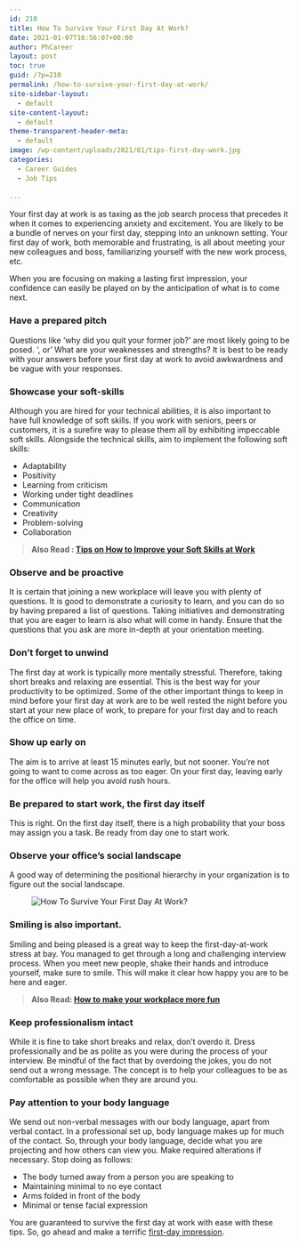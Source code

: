 ```yaml
---
id: 210
title: How To Survive Your First Day At Work?
date: 2021-01-07T16:56:07+00:00
author: PhCareer
layout: post
toc: true
guid: /?p=210
permalink: /how-to-survive-your-first-day-at-work/
site-sidebar-layout:
  - default
site-content-layout:
  - default
theme-transparent-header-meta:
  - default
image: /wp-content/uploads/2021/01/tips-first-day-work.jpg
categories:
  - Career Guides
  - Job Tips
 
---
```

Your first day at work is as taxing as the job search process that precedes it when it comes to experiencing anxiety and excitement. You are likely to be a bundle of nerves on your first day, stepping into an unknown setting. Your first day of work, both memorable and frustrating, is all about meeting your new colleagues and boss, familiarizing yourself with the new work process, etc.

When you are focusing on making a lasting first impression, your confidence can easily be played on by the anticipation of what is to come next.

### Have a prepared pitch

Questions like &#8216;why did you quit your former job?&#8217; are most likely going to be posed. &#8216;, or&#8217; What are your weaknesses and strengths? It is best to be ready with your answers before your first day at work to avoid awkwardness and be vague with your responses.

### Showcase your soft-skills

Although you are hired for your technical abilities, it is also important to have full knowledge of soft skills. If you work with seniors, peers or customers, it is a surefire way to please them all by exhibiting impeccable soft skills. Alongside the technical skills, aim to implement the following soft skills:

  * Adaptability
  * Positivity
  * Learning from criticism
  * Working under tight deadlines
  * Communication
  * Creativity
  * Problem-solving
  * Collaboration

<blockquote class="wp-block-quote">
  <p>
    <strong>Also Read : <a href="/tips-on-how-to-improve-your-soft-skills-at-work/">Tips on How to Improve your Soft Skills at Work</a></strong>
  </p>
</blockquote>

### Observe and be proactive

It is certain that joining a new workplace will leave you with plenty of questions. It is good to demonstrate a curiosity to learn, and you can do so by having prepared a list of questions. Taking initiatives and demonstrating that you are eager to learn is also what will come in handy. Ensure that the questions that you ask are more in-depth at your orientation meeting.

### Don&#8217;t forget to unwind

The first day at work is typically more mentally stressful. Therefore, taking short breaks and relaxing are essential. This is the best way for your productivity to be optimized. Some of the other important things to keep in mind before your first day at work are to be well rested the night before you start at your new place of work, to prepare for your first day and to reach the office on time.

### Show up early on

The aim is to arrive at least 15 minutes early, but not sooner. You&#8217;re not going to want to come across as too eager. On your first day, leaving early for the office will help you avoid rush hours.

### Be prepared to start work, the first day itself

This is right. On the first day itself, there is a high probability that your boss may assign you a task. Be ready from day one to start work.

### Observe your office&#8217;s social landscape

A good way of determining the positional hierarchy in your organization is to figure out the social landscape.


<figure class="wp-block-image size-large">

<img loading="lazy" width="640" height="358" src="/wp-content/uploads/2021/01/how-to-survive-your-first-day-of-work.jpg" alt="How To Survive Your First Day At Work?" class="wp-image-211" srcset="/wp-content/uploads/2021/01/how-to-survive-your-first-day-of-work.jpg 640w, /wp-content/uploads/2021/01/how-to-survive-your-first-day-of-work-300x168.jpg 300w" sizes="(max-width: 640px) 100vw, 640px" /> </figure> 

### Smiling is also important.

Smiling and being pleased is a great way to keep the first-day-at-work stress at bay. You managed to get through a long and challenging interview process. When you meet new people, shake their hands and introduce yourself, make sure to smile. This will make it clear how happy you are to be here and eager.

<blockquote class="wp-block-quote">
  <p>
    <strong>Also Read: <a href="/how-to-make-your-workplace-more-fun/">How to make your workplace more fun</a></strong>
  </p>
</blockquote>

### Keep professionalism intact

While it is fine to take short breaks and relax, don&#8217;t overdo it. Dress professionally and be as polite as you were during the process of your interview. Be mindful of the fact that by overdoing the jokes, you do not send out a wrong message. The concept is to help your colleagues to be as comfortable as possible when they are around you.

### Pay attention to your body language

We send out non-verbal messages with our body language, apart from verbal contact. In a professional set up, body language makes up for much of the contact. So, through your body language, decide what you are projecting and how others can view you. Make required alterations if necessary. Stop doing as follows:

  * The body turned away from a person you are speaking to
  * Maintaining minimal to no eye contact
  * Arms folded in front of the body
  * Minimal or tense facial expression

You are guaranteed to survive the first day at work with ease with these tips. So, go ahead and make a terrific [first-day impression](/how-to-make-a-great-impression-at-work/).
